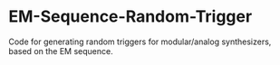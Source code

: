 # EM-Sequence-Random-Trigger
Code for generating random triggers for modular/analog synthesizers, based on the EM sequence.
